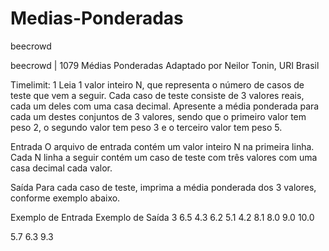 # Medias-Ponderadas
beecrowd

beecrowd | 1079
Médias Ponderadas
Adaptado por Neilor Tonin, URI  Brasil

Timelimit: 1
Leia 1 valor inteiro N, que representa o número de casos de teste que vem a seguir. Cada caso de teste consiste de 3 valores reais, cada um deles com uma casa decimal. Apresente a média ponderada para cada um destes conjuntos de 3 valores, sendo que o primeiro valor tem peso 2, o segundo valor tem peso 3 e o terceiro valor tem peso 5.

Entrada
O arquivo de entrada contém um valor inteiro N na primeira linha. Cada N linha a seguir contém um caso de teste com três valores com uma casa decimal cada valor.

Saída
Para cada caso de teste, imprima a média ponderada dos 3 valores, conforme exemplo abaixo.

Exemplo de Entrada	Exemplo de Saída
3
6.5 4.3 6.2
5.1 4.2 8.1
8.0 9.0 10.0

5.7
6.3
9.3
